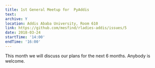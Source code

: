 ```yaml
---
title: 1st General Meetup for  PyAddis
text: 
archive: Y
location: Addis Ababa University, Room 610
link: https://github.com/mesfind/rladies-addis/issues/5
date: 2018-03-24
startTime: '14:00'
endTime: '16:00'
---
```

This month we will discuss our plans for the next 6 months. Anybody is welcome.
